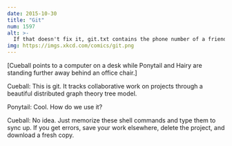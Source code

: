 ```yaml
---
date: 2015-10-30
title: "Git"
num: 1597
alt: >-
  If that doesn't fix it, git.txt contains the phone number of a friend of mine who understands git. Just wait through a few minutes of 'It's really pretty simple, just think of branches as...' and eventually you'll learn the commands that will fix everything.
img: https://imgs.xkcd.com/comics/git.png
---
```

[Cueball points to a computer on a desk while Ponytail and Hairy are standing further away behind an office chair.]

Cueball: This is git. It tracks collaborative work on projects through a beautiful distributed graph theory tree model.

Ponytail: Cool. How do we use it?

Cueball: No idea. Just memorize these shell commands and type them to sync up. If you get errors, save your work elsewhere, delete the project, and download a fresh copy.